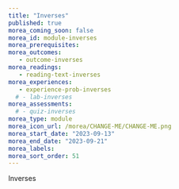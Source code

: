 ```yaml
---
title: "Inverses"
published: true
morea_coming_soon: false
morea_id: module-inverses
morea_prerequisites:
morea_outcomes:
   - outcome-inverses
morea_readings:
   - reading-text-inverses
morea_experiences:
   - experience-prob-inverses
  # - lab-inverses
morea_assessments:
  # - quiz-inverses
morea_type: module
morea_icon_url: /morea/CHANGE-ME/CHANGE-ME.png
morea_start_date: "2023-09-13"
morea_end_date: "2023-09-21"
morea_labels:
morea_sort_order: 51
---
```


Inverses
